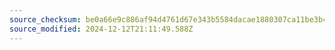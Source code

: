 ```yaml
---
source_checksum: be0a66e9c886af94d4761d67e343b5584dacae1880307ca11be3b418e0559dae
source_modified: 2024-12-12T21:11:49.588Z
---
```


